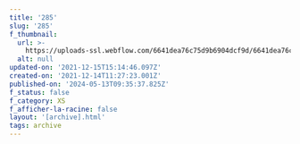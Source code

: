 ```yaml
---
title: '285'
slug: '285'
f_thumbnail:
  url: >-
    https://uploads-ssl.webflow.com/6641dea76c75d9b6904dcf9d/6641dea76c75d9b6904dd2d8_285.jpg
  alt: null
updated-on: '2021-12-15T15:14:46.097Z'
created-on: '2021-12-14T11:27:23.001Z'
published-on: '2024-05-13T09:35:37.825Z'
f_status: false
f_category: XS
f_afficher-la-racine: false
layout: '[archive].html'
tags: archive
---
```



